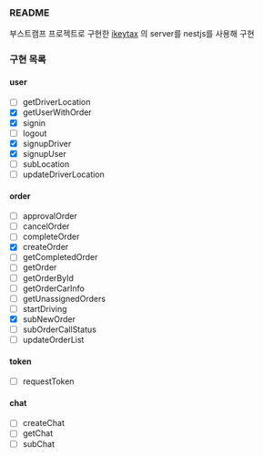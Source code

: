 ### README

부스트캠프 프로젝트로 구현한 [ikeytax](https://github.com/boostcamp-2020/Project09-A-Uber) 의 server를 nestjs를 사용해 구현

### 구현 목록

#### user

- [ ] getDriverLocation
- [x] getUserWithOrder
- [x] signin
- [ ] logout
- [x] signupDriver
- [x] signupUser
- [ ] subLocation
- [ ] updateDriverLocation

#### order

- [ ] approvalOrder
- [ ] cancelOrder
- [ ] completeOrder
- [x] createOrder
- [ ] getCompletedOrder
- [ ] getOrder
- [ ] getOrderById
- [ ] getOrderCarInfo
- [ ] getUnassignedOrders
- [ ] startDriving
- [x] subNewOrder
- [ ] subOrderCallStatus
- [ ] updateOrderList

#### token

- [ ] requestToken

#### chat

- [ ] createChat
- [ ] getChat
- [ ] subChat
